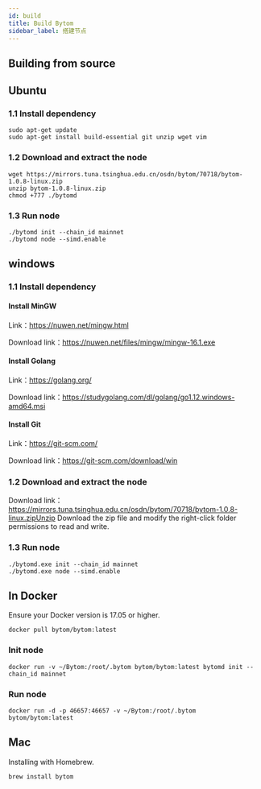 ```yaml
---
id: build
title: Build Bytom
sidebar_label: 搭建节点
---
```


## Building from source

## Ubuntu

### 1.1 Install dependency

    sudo apt-get update
    sudo apt-get install build-essential git unzip wget vim

### 1.2 Download and extract the node

    wget https://mirrors.tuna.tsinghua.edu.cn/osdn/bytom/70718/bytom-1.0.8-linux.zip
    unzip bytom-1.0.8-linux.zip
    chmod +777 ./bytomd

### 1.3 Run node

    ./bytomd init --chain_id mainnet
    ./bytomd node --simd.enable

## windows

### 1.1 Install dependency

#### Install MinGW
Link：https://nuwen.net/mingw.html

Download link：https://nuwen.net/files/mingw/mingw-16.1.exe

#### Install Golang

Link：https://golang.org/

Download link：https://studygolang.com/dl/golang/go1.12.windows-amd64.msi

#### Install Git

Link：https://git-scm.com/

Download link：https://git-scm.com/download/win

### 1.2 Download and extract the node

Download link：https://mirrors.tuna.tsinghua.edu.cn/osdn/bytom/70718/bytom-1.0.8-linux.zipUnzip Download the zip file and modify the right-click folder permissions to read and write.

### 1.3 Run node

    ./bytomd.exe init --chain_id mainnet
    ./bytomd.exe node --simd.enable

## In Docker

Ensure your Docker version is 17.05 or higher. 

    docker pull bytom/bytom:latest

### Init node

    docker run -v ~/Bytom:/root/.bytom bytom/bytom:latest bytomd init --chain_id mainnet

### Run node

    docker run -d -p 46657:46657 -v ~/Bytom:/root/.bytom bytom/bytom:latest 

## Mac

Installing with Homebrew.

    brew install bytom